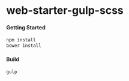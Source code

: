 # web-starter-gulp-scss 

#### Getting Started

```bash
npm install
bower install
```


#### Build

```bash
gulp
```
